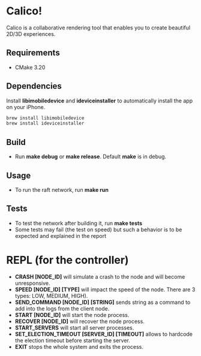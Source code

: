# Calico!

Calico is a collaborative rendering tool that enables you to create beautiful 2D/3D experiences.

## Requirements

- CMake 3.20

## Dependencies

Install **libimobiledevice** and **ideviceinstaller** to automatically install the app on your iPhone.

```bash
brew install libimobiledevice
brew install ideviceinstaller
```

## Build

- Run **make debug** or **make release**. Default **make** is in debug.

## Usage

- To run the raft network, run **make run**

## Tests

- To test the network after building it, run **make tests**
- Some tests may fail (the test on speed) but such a behavior is to be expected and explained in the report

# REPL (for the controller)

- **CRASH [NODE_ID]** will simulate a crash to the node and will become unresponsive.
- **SPEED [NODE_ID] [TYPE]** will impact the speed of the node. There are 3 types: LOW, MEDIUM, HIGH).
- **SEND_COMMAND [NODE_ID] [STRING]** sends string as a command to add into the logs from the client node.
- **START [NODE_ID]** will start the node process.
- **RECOVER [NODE_ID]** will recover the node process.
- **START_SERVERS** will start all server processes.
- **SET_ELECTION_TIMEOUT [SERVER_ID] [TIMEOUT]** allows to hardcode the election timeout before starting the server.
- **EXIT** stops the whole system and exits the process.
